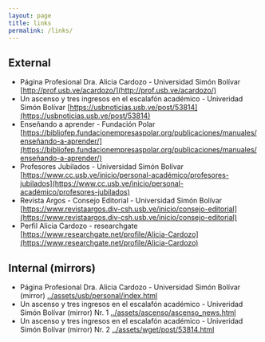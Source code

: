 ```yaml
---
layout: page
title: links
permalink: /links/
---
```

## External 
- Página Profesional Dra. Alicia Cardozo - Universidad Simón Bolívar [http://prof.usb.ve/acardozo/](http://prof.usb.ve/acardozo/)
- Un ascenso y tres ingresos en el escalafón académico - Univeridad Simón Bolívar [https://usbnoticias.usb.ve/post/53814](https://usbnoticias.usb.ve/post/53814)
- Enseñando a aprender - Fundación Polar [https://bibliofep.fundacionempresaspolar.org/publicaciones/manuales/enseñando-a-aprender/](https://bibliofep.fundacionempresaspolar.org/publicaciones/manuales/enseñando-a-aprender/)
- Profesores Jubilados - Universidad Simón Bolívar [https://www.cc.usb.ve/inicio/personal-académico/profesores-jubilados](https://www.cc.usb.ve/inicio/personal-académico/profesores-jubilados)
- Revista Argos - Consejo Editorial - Universidad Simón Bolívar [https://www.revistaargos.div-csh.usb.ve/inicio/consejo-editorial](https://www.revistaargos.div-csh.usb.ve/inicio/consejo-editorial)
- Perfil Alicia Cardozo - researchgate [https://www.researchgate.net/profile/Alicia-Cardozo](https://www.researchgate.net/profile/Alicia-Cardozo)

## Internal (mirrors)
- Página Profesional Dra. Alicia Cardozo - Universidad Simón Bolívar (mirror) [../assets/usb/personal/index.html](../assets/usb/personal/index.html)
- Un ascenso y tres ingresos en el escalafón académico - Univeridad Simón Bolívar (mirror) Nr. 1 [../assets/ascenso/ascenso_news.html](../assets/ascenso/ascenso_news.html)
- Un ascenso y tres ingresos en el escalafón académico - Univeridad Simón Bolívar (mirror) Nr. 2 [../assets/wget/post/53814.html](../assets/wget/post/53814.html)
